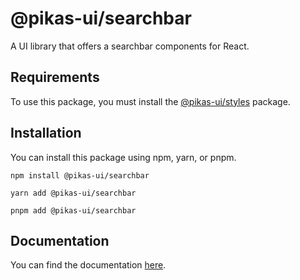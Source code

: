 # @pikas-ui/searchbar

A UI library that offers a searchbar components for React.

## Requirements

To use this package, you must install the [@pikas-ui/styles](https://pikas-ui.vercel.app/utilities/styles) package.

## Installation

You can install this package using npm, yarn, or pnpm.

```
npm install @pikas-ui/searchbar
```

```
yarn add @pikas-ui/searchbar
```

```
pnpm add @pikas-ui/searchbar
```

## Documentation

You can find the documentation [here](https://pikas-ui.vercel.app).